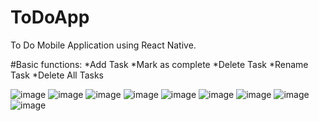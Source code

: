 # ToDoApp
To Do Mobile Application using React Native. 

#Basic functions:
*Add Task
*Mark as complete
*Delete Task
*Rename Task
*Delete All Tasks

![image](https://github.com/Jaexielle/ToDoApp/assets/108937398/bcafc6db-d53f-4e26-bd66-aaffbb3928d4)
![image](https://github.com/Jaexielle/ToDoApp/assets/108937398/7c517c4c-89e2-4aa0-a0e1-8e70a76ef630)
![image](https://github.com/Jaexielle/ToDoApp/assets/108937398/bb6455c7-f4bb-4f94-a8d7-5cff1e841caf)
![image](https://github.com/Jaexielle/ToDoApp/assets/108937398/88c2b6b1-ad97-4035-897e-9d7f1865f5ed)
![image](https://github.com/Jaexielle/ToDoApp/assets/108937398/b3035809-612d-4e7a-bd80-a659e7e9da11)
![image](https://github.com/Jaexielle/ToDoApp/assets/108937398/7f8268f4-39c8-47ea-8aa2-4d97189b2831)
![image](https://github.com/Jaexielle/ToDoApp/assets/108937398/e5c45ddb-fdaf-4d45-b147-562d3eb20fdd)
![image](https://github.com/Jaexielle/ToDoApp/assets/108937398/ed9bc303-d92b-4910-8e03-7f028034df9b)
![image](https://github.com/Jaexielle/ToDoApp/assets/108937398/4f3ac9dd-ac73-48c3-9490-a10c0e96fa61)

